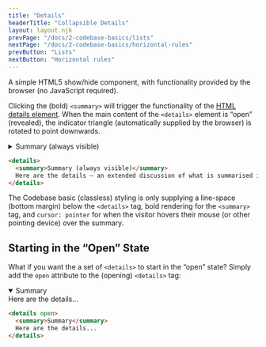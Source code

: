 ```yaml
---
title: "Details"
headerTitle: "Collapsible Details"
layout: layout.njk
prevPage: "/docs/2-codebase-basics/lists"
nextPage: "/docs/2-codebase-basics/horizontal-rules"
prevButton: "Lists"
nextButton: "Horizontal rules"
---
```


<p class="t-lg t-thin">A simple HTML5 show/hide component, with functionality provided by the browser (no JavaScript required).</p>

Clicking the (bold) <code>&lt;summary&gt;</code> will trigger the functionality of the [HTML details element](https://developer.mozilla.org/en-US/docs/Web/HTML/Element/details). When the main content of the <code>&lt;details&gt;</code> element is “open” (revealed), the indicator triangle (automatically supplied by the browser) is rotated to point downwards.

<details>
  <summary>Summary (always visible)</summary>
  Here are the details – an extended discussion of what is summarised in the associated <code>&lt;summary&gt;</code> above. Hidden by default, this content becomes visible when the visitor clicks or taps the summary.
</details>

```html
<details>
  <summary>Summary (always visible)</summary>
  Here are the details – an extended discussion of what is summarised in the associated <code>&lt;summary&gt;</code> above. Hidden by default, this content becomes visible when the visitor clicks or taps the summary.
</details>
```

The Codebase basic (classless) styling is only supplying a line-space (bottom margin) below the `<details>` tag, bold rendering for the `<summary>` tag, and `cursor: pointer` for when the visitor hovers their mouse (or other pointing device) over the summary.

## Starting in the “Open” State

What if you want the a set of `<details>` to start in the “open” state? Simply add the `open` attribute to the (opening) `<details>` tag:

<details open>
  <summary>Summary</summary>
  Here are the details...
</details>

```html
<details open>
  <summary>Summary</summary>
  Here are the details...
</details>
```
